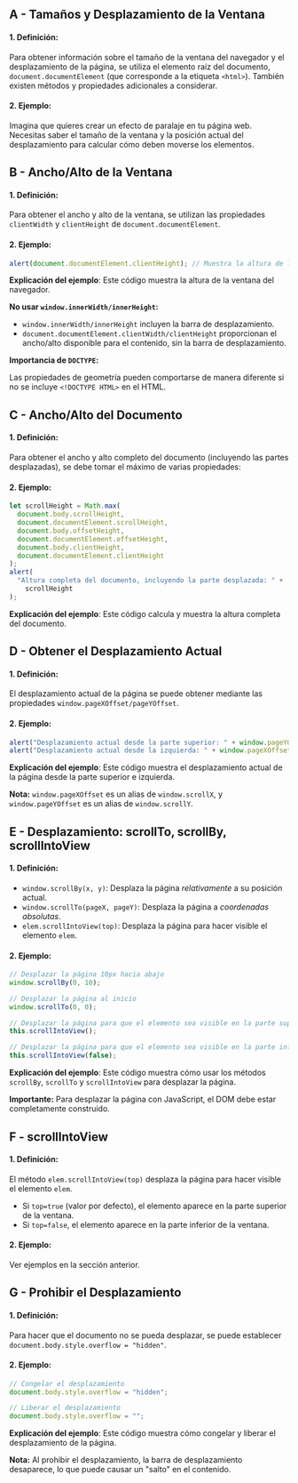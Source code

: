 ## A - Tamaños y Desplazamiento de la Ventana

#### 1. **Definición:**

Para obtener información sobre el tamaño de la ventana del navegador y el desplazamiento de la página, se utiliza el elemento raíz del documento, `document.documentElement` (que corresponde a la etiqueta `<html>`). También existen métodos y propiedades adicionales a considerar.

#### 2. **Ejemplo:**

Imagina que quieres crear un efecto de paralaje en tu página web. Necesitas saber el tamaño de la ventana y la posición actual del desplazamiento para calcular cómo deben moverse los elementos.

## B - Ancho/Alto de la Ventana

#### 1. **Definición:**

Para obtener el ancho y alto de la ventana, se utilizan las propiedades `clientWidth` y `clientHeight` de `document.documentElement`.

#### 2. **Ejemplo:**

```javascript
alert(document.documentElement.clientHeight); // Muestra la altura de la ventana
```

**Explicación del ejemplo**:
Este código muestra la altura de la ventana del navegador.

**No usar `window.innerWidth/innerHeight`:**

- `window.innerWidth/innerHeight` incluyen la barra de desplazamiento.
- `document.documentElement.clientWidth/clientHeight` proporcionan el ancho/alto disponible para el contenido, sin la barra de desplazamiento.

**Importancia de `DOCTYPE`:**

Las propiedades de geometría pueden comportarse de manera diferente si no se incluye `<!DOCTYPE HTML>` en el HTML.

## C - Ancho/Alto del Documento

#### 1. **Definición:**

Para obtener el ancho y alto completo del documento (incluyendo las partes desplazadas), se debe tomar el máximo de varias propiedades:

#### 2. **Ejemplo:**

```javascript
let scrollHeight = Math.max(
  document.body.scrollHeight,
  document.documentElement.scrollHeight,
  document.body.offsetHeight,
  document.documentElement.offsetHeight,
  document.body.clientHeight,
  document.documentElement.clientHeight
);
alert(
  "Altura completa del documento, incluyendo la parte desplazada: " +
    scrollHeight
);
```

**Explicación del ejemplo**:
Este código calcula y muestra la altura completa del documento.

## D - Obtener el Desplazamiento Actual

#### 1. **Definición:**

El desplazamiento actual de la página se puede obtener mediante las propiedades `window.pageXOffset/pageYOffset`.

#### 2. **Ejemplo:**

```javascript
alert("Desplazamiento actual desde la parte superior: " + window.pageYOffset);
alert("Desplazamiento actual desde la izquierda: " + window.pageXOffset);
```

**Explicación del ejemplo**:
Este código muestra el desplazamiento actual de la página desde la parte superior e izquierda.

**Nota:** `window.pageXOffset` es un alias de `window.scrollX`, y `window.pageYOffset` es un alias de `window.scrollY`.

## E - Desplazamiento: scrollTo, scrollBy, scrollIntoView

#### 1. **Definición:**

- `window.scrollBy(x, y)`: Desplaza la página _relativamente_ a su posición actual.
- `window.scrollTo(pageX, pageY)`: Desplaza la página a _coordenadas absolutas_.
- `elem.scrollIntoView(top)`: Desplaza la página para hacer visible el elemento `elem`.

#### 2. **Ejemplo:**

```javascript
// Desplazar la página 10px hacia abajo
window.scrollBy(0, 10);

// Desplazar la página al inicio
window.scrollTo(0, 0);

// Desplazar la página para que el elemento sea visible en la parte superior
this.scrollIntoView();

// Desplazar la página para que el elemento sea visible en la parte inferior
this.scrollIntoView(false);
```

**Explicación del ejemplo**:
Este código muestra cómo usar los métodos `scrollBy`, `scrollTo` y `scrollIntoView` para desplazar la página.

**Importante:** Para desplazar la página con JavaScript, el DOM debe estar completamente construido.

## F - scrollIntoView

#### 1. **Definición:**

El método `elem.scrollIntoView(top)` desplaza la página para hacer visible el elemento `elem`.

- Si `top=true` (valor por defecto), el elemento aparece en la parte superior de la ventana.
- Si `top=false`, el elemento aparece en la parte inferior de la ventana.

#### 2. **Ejemplo:**

Ver ejemplos en la sección anterior.

## G - Prohibir el Desplazamiento

#### 1. **Definición:**

Para hacer que el documento no se pueda desplazar, se puede establecer `document.body.style.overflow = "hidden"`.

#### 2. **Ejemplo:**

```javascript
// Congelar el desplazamiento
document.body.style.overflow = "hidden";

// Liberar el desplazamiento
document.body.style.overflow = "";
```

**Explicación del ejemplo**:
Este código muestra cómo congelar y liberar el desplazamiento de la página.

**Nota:** Al prohibir el desplazamiento, la barra de desplazamiento desaparece, lo que puede causar un "salto" en el contenido.

